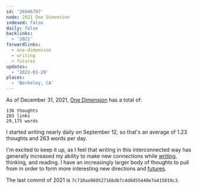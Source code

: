 ```yaml
---
id: '26946797'
node: 2021 One Dimension
indexed: false
daily: false
backlinks:
  - '2021'
forwardlinks:
  - one-dimension
  - writing
  - futures
updates:
  - '2022-01-20'
places:
  - 'Berkeley, CA'
---
```

As of December 31, 2021, [One Dimension](one-dimension.md) has a total of:

```text
136 thoughts
283 links
29,175 words
```

I started writing nearly daily on September 12, so that's an average of 1.23 thoughts and 263 words per day. 

I'm excited to keep it up, as I feel that writing in this interconnected way has generally increased my ability to make new connections while [writing](writing.md), thinking, and reading. I have an increasingly larger body of thoughts to pull from in order to form more interesting new directions and [futures](futures.md). 

The last commit of 2021 is `7c710aa96952716bdb7c4d8455440e7a415019c3`. 

